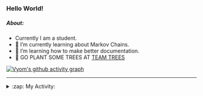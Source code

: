 ### Hello World!

##### About:
- Currently I am a student.
- 🌱 I’m currently learning about Markov Chains.
- 🌱 I’m learning how to make better documentation.
- 🌱 GO PLANT SOME TREES AT [TEAM TREES](https://teamtrees.org/)

[![Vyom's github activity graph](https://activity-graph.herokuapp.com/graph?username=Vyvy-vi)](https://github.com/ashutosh00710/github-readme-activity-graph)

---
<details>
  <summary>:zap: My Activity:</summary>
  
<!--START_SECTION:waka-->
![Code Time](http://img.shields.io/badge/Code%20Time-798%20hrs%2010%20mins-blue)

**I'm a Night 🦉** 

```text
🌞 Morning    71 commits     ██░░░░░░░░░░░░░░░░░░░░░░░   9.0% 
🌆 Daytime    186 commits    ██████░░░░░░░░░░░░░░░░░░░   23.57% 
🌃 Evening    269 commits    ████████░░░░░░░░░░░░░░░░░   34.09% 
🌙 Night      263 commits    ████████░░░░░░░░░░░░░░░░░   33.33%

```
📅 **I'm Most Productive on Sunday** 

```text
Monday       75 commits     ██░░░░░░░░░░░░░░░░░░░░░░░   9.51% 
Tuesday      130 commits    ████░░░░░░░░░░░░░░░░░░░░░   16.48% 
Wednesday    125 commits    ████░░░░░░░░░░░░░░░░░░░░░   15.84% 
Thursday     106 commits    ███░░░░░░░░░░░░░░░░░░░░░░   13.43% 
Friday       101 commits    ███░░░░░░░░░░░░░░░░░░░░░░   12.8% 
Saturday     88 commits     ██░░░░░░░░░░░░░░░░░░░░░░░   11.15% 
Sunday       164 commits    █████░░░░░░░░░░░░░░░░░░░░   20.79%

```


📊 **This Week I Spent My Time On** 

```text
🔥 Editors: 
VS Code                  2 hrs 56 mins       █████████████████████░░░░   85.98% 
Vim                      28 mins             ███░░░░░░░░░░░░░░░░░░░░░░   14.02%

🐱‍💻 Projects: 
CSF                      1 hr 20 mins        █████████░░░░░░░░░░░░░░░░   39.03% 
Quiz-bot                 53 mins             ██████░░░░░░░░░░░░░░░░░░░   26.13% 
62864373                 18 mins             ██░░░░░░░░░░░░░░░░░░░░░░░   9.21% 
Unknown Project          17 mins             ██░░░░░░░░░░░░░░░░░░░░░░░   8.61% 
praise_backend_js        13 mins             █░░░░░░░░░░░░░░░░░░░░░░░░   6.6%

```


 Last Updated on 25/05/2022 18:04:17 UTC
<!--END_SECTION:waka-->
</details>

